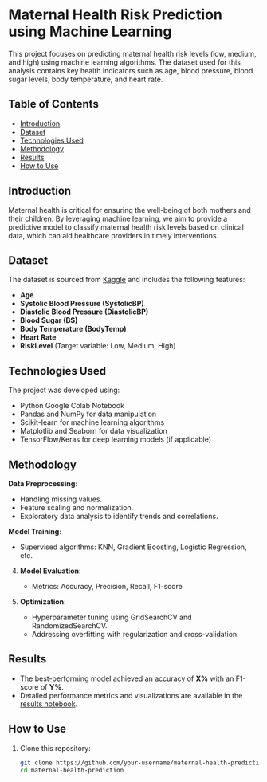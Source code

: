 # Maternal Health Risk Prediction using Machine Learning

This project focuses on predicting maternal health risk levels (low, medium, and high) using machine learning algorithms. The dataset used for this analysis contains key health indicators such as age, blood pressure, blood sugar levels, body temperature, and heart rate.

## Table of Contents
- [Introduction](#introduction)
- [Dataset](#dataset)
- [Technologies Used](#technologies-used)
- [Methodology](#methodology)
- [Results](#results)
- [How to Use](#how-to-use)


## Introduction
Maternal health is critical for ensuring the well-being of both mothers and their children. By leveraging machine learning, we aim to provide a predictive model to classify maternal health risk levels based on clinical data, which can aid healthcare providers in timely interventions.

## Dataset
The dataset is sourced from [Kaggle](https://www.kaggle.com) and includes the following features:
- **Age**
- **Systolic Blood Pressure (SystolicBP)**
- **Diastolic Blood Pressure (DiastolicBP)**
- **Blood Sugar (BS)**
- **Body Temperature (BodyTemp)**
- **Heart Rate**
- **RiskLevel** (Target variable: Low, Medium, High)

## Technologies Used
The project was developed using:
- Python
  Google Colab Notebook
- Pandas and NumPy for data manipulation
- Scikit-learn for machine learning algorithms
- Matplotlib and Seaborn for data visualization
- TensorFlow/Keras for deep learning models (if applicable)

## Methodology
 **Data Preprocessing**: 
   - Handling missing values.
   - Feature scaling and normalization.
   - Exploratory data analysis to identify trends and correlations.
   


 **Model Training**:
   - Supervised algorithms: KNN, Gradient Boosting, Logistic Regression,  etc.
     

4. **Model Evaluation**:
   - Metrics: Accuracy, Precision, Recall, F1-score

5. **Optimization**:
   - Hyperparameter tuning using GridSearchCV and RandomizedSearchCV.
   - Addressing overfitting with regularization and cross-validation.

## Results
- The best-performing model achieved an accuracy of **X%** with an F1-score of **Y%**.
- Detailed performance metrics and visualizations are available in the [results notebook](results.ipynb).

## How to Use
1. Clone this repository:
   ```bash
   git clone https://github.com/your-username/maternal-health-prediction.git
   cd maternal-health-prediction

